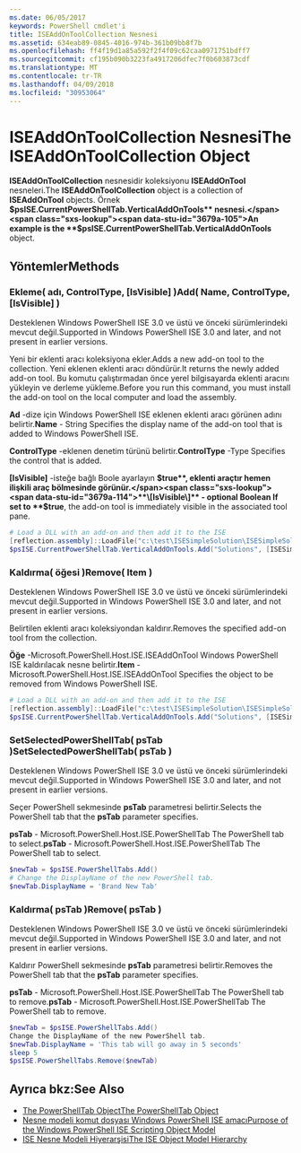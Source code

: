 ```yaml
---
ms.date: 06/05/2017
keywords: PowerShell cmdlet'i
title: ISEAddOnToolCollection Nesnesi
ms.assetid: 634eab89-0845-4016-974b-361b09bb8f7b
ms.openlocfilehash: ff4f19d1a85a592f2f4f09c62caa0971751bdff7
ms.sourcegitcommit: cf195b090b3223fa4917206dfec7f0b603873cdf
ms.translationtype: MT
ms.contentlocale: tr-TR
ms.lasthandoff: 04/09/2018
ms.locfileid: "30953064"
---
```

# <a name="the-iseaddontoolcollection-object"></a><span data-ttu-id="3679a-103">ISEAddOnToolCollection Nesnesi</span><span class="sxs-lookup"><span data-stu-id="3679a-103">The ISEAddOnToolCollection Object</span></span>

<span data-ttu-id="3679a-104">**ISEAddOnToolCollection** nesnesidir koleksiyonu **ISEAddOnTool** nesneleri.</span><span class="sxs-lookup"><span data-stu-id="3679a-104">The **ISEAddOnToolCollection** object is a collection of **ISEAddOnTool** objects.</span></span> <span data-ttu-id="3679a-105">Örnek **$psISE.CurrentPowerShellTab.VerticalAddOnTools** nesnesi.</span><span class="sxs-lookup"><span data-stu-id="3679a-105">An example is the **$psISE.CurrentPowerShellTab.VerticalAddOnTools** object.</span></span>

## <a name="methods"></a><span data-ttu-id="3679a-106">Yöntemler</span><span class="sxs-lookup"><span data-stu-id="3679a-106">Methods</span></span>

### <a name="add-name-controltype-isvisible-"></a><span data-ttu-id="3679a-107">Ekleme\( adı, ControlType, \[IsVisible\] \)</span><span class="sxs-lookup"><span data-stu-id="3679a-107">Add\( Name, ControlType, \[IsVisible\] \)</span></span>

<span data-ttu-id="3679a-108">Desteklenen Windows PowerShell ISE 3.0 ve üstü ve önceki sürümlerindeki mevcut değil.</span><span class="sxs-lookup"><span data-stu-id="3679a-108">Supported in Windows PowerShell ISE 3.0 and later, and not present in earlier versions.</span></span>

<span data-ttu-id="3679a-109">Yeni bir eklenti aracı koleksiyona ekler.</span><span class="sxs-lookup"><span data-stu-id="3679a-109">Adds a new add-on tool to the collection.</span></span> <span data-ttu-id="3679a-110">Yeni eklenen eklenti aracı döndürür.</span><span class="sxs-lookup"><span data-stu-id="3679a-110">It returns the newly added add-on tool.</span></span> <span data-ttu-id="3679a-111">Bu komutu çalıştırmadan önce yerel bilgisayarda eklenti aracını yükleyin ve derleme yükleme.</span><span class="sxs-lookup"><span data-stu-id="3679a-111">Before you run this command, you must install the add-on tool on the local computer and load the assembly.</span></span>

<span data-ttu-id="3679a-112">**Ad** -dize için Windows PowerShell ISE eklenen eklenti aracı görünen adını belirtir.</span><span class="sxs-lookup"><span data-stu-id="3679a-112">**Name** - String Specifies the display name of the add-on tool that is added to Windows PowerShell ISE.</span></span>

<span data-ttu-id="3679a-113">**ControlType** -eklenen denetim türünü belirtir.</span><span class="sxs-lookup"><span data-stu-id="3679a-113">**ControlType** -Type Specifies the control that is added.</span></span>

<span data-ttu-id="3679a-114">**\[IsVisible\]**  -isteğe bağlı Boole ayarlayın **$true**, eklenti araçtır hemen ilişkili araç bölmesinde görünür.</span><span class="sxs-lookup"><span data-stu-id="3679a-114">**\[IsVisible\]** - optional Boolean If set to **$true**, the add-on tool is immediately visible in the associated tool pane.</span></span>

```powershell
# Load a DLL with an add-on and then add it to the ISE
[reflection.assembly]::LoadFile("c:\test\ISESimpleSolution\ISESimpleSolution.dll")
$psISE.CurrentPowerShellTab.VerticalAddOnTools.Add("Solutions", [ISESimpleSolution.Solution], $true)
```

### <a name="remove-item-"></a><span data-ttu-id="3679a-115">Kaldırma\( öğesi \)</span><span class="sxs-lookup"><span data-stu-id="3679a-115">Remove\( Item \)</span></span>

<span data-ttu-id="3679a-116">Desteklenen Windows PowerShell ISE 3.0 ve üstü ve önceki sürümlerindeki mevcut değil.</span><span class="sxs-lookup"><span data-stu-id="3679a-116">Supported in Windows PowerShell ISE 3.0 and later, and not present in earlier versions.</span></span>

<span data-ttu-id="3679a-117">Belirtilen eklenti aracı koleksiyondan kaldırır.</span><span class="sxs-lookup"><span data-stu-id="3679a-117">Removes the specified add-on tool from the collection.</span></span>

<span data-ttu-id="3679a-118">**Öğe** -Microsoft.PowerShell.Host.ISE.ISEAddOnTool Windows PowerShell ISE kaldırılacak nesne belirtir.</span><span class="sxs-lookup"><span data-stu-id="3679a-118">**Item** - Microsoft.PowerShell.Host.ISE.ISEAddOnTool Specifies the object to be removed from Windows PowerShell ISE.</span></span>

```powershell
# Load a DLL with an add-on and then add it to the ISE
[reflection.assembly]::LoadFile("c:\test\ISESimpleSolution\ISESimpleSolution.dll")
$psISE.CurrentPowerShellTab.VerticalAddOnTools.Add("Solutions", [ISESimpleSolution.Solution], $true)
```

### <a name="setselectedpowershelltab-pstab-"></a><span data-ttu-id="3679a-119">SetSelectedPowerShellTab\( psTab \)</span><span class="sxs-lookup"><span data-stu-id="3679a-119">SetSelectedPowerShellTab\( psTab \)</span></span>

<span data-ttu-id="3679a-120">Desteklenen Windows PowerShell ISE 3.0 ve üstü ve önceki sürümlerindeki mevcut değil.</span><span class="sxs-lookup"><span data-stu-id="3679a-120">Supported in Windows PowerShell ISE 3.0 and later, and not present in earlier versions.</span></span>

<span data-ttu-id="3679a-121">Seçer PowerShell sekmesinde **psTab** parametresi belirtir.</span><span class="sxs-lookup"><span data-stu-id="3679a-121">Selects the PowerShell tab that the **psTab** parameter specifies.</span></span>

<span data-ttu-id="3679a-122">**psTab** - Microsoft.PowerShell.Host.ISE.PowerShellTab The PowerShell tab to select.</span><span class="sxs-lookup"><span data-stu-id="3679a-122">**psTab** - Microsoft.PowerShell.Host.ISE.PowerShellTab The PowerShell tab to select.</span></span>

```powershell
$newTab = $psISE.PowerShellTabs.Add()
# Change the DisplayName of the new PowerShell tab.
$newTab.DisplayName = 'Brand New Tab'
```

### <a name="remove-pstab-"></a><span data-ttu-id="3679a-123">Kaldırma\( psTab \)</span><span class="sxs-lookup"><span data-stu-id="3679a-123">Remove\( psTab \)</span></span>

<span data-ttu-id="3679a-124">Desteklenen Windows PowerShell ISE 3.0 ve üstü ve önceki sürümlerindeki mevcut değil.</span><span class="sxs-lookup"><span data-stu-id="3679a-124">Supported in Windows PowerShell ISE 3.0 and later, and not present in earlier versions.</span></span>

<span data-ttu-id="3679a-125">Kaldırır PowerShell sekmesinde **psTab** parametresi belirtir.</span><span class="sxs-lookup"><span data-stu-id="3679a-125">Removes the PowerShell tab that the **psTab** parameter specifies.</span></span>

<span data-ttu-id="3679a-126">**psTab** - Microsoft.PowerShell.Host.ISE.PowerShellTab The PowerShell tab to remove.</span><span class="sxs-lookup"><span data-stu-id="3679a-126">**psTab** - Microsoft.PowerShell.Host.ISE.PowerShellTab The PowerShell tab to remove.</span></span>

```powershell
$newTab = $psISE.PowerShellTabs.Add()
Change the DisplayName of the new PowerShell tab.
$newTab.DisplayName = 'This tab will go away in 5 seconds'
sleep 5
$psISE.PowerShellTabs.Remove($newTab)
```

## <a name="see-also"></a><span data-ttu-id="3679a-127">Ayrıca bkz:</span><span class="sxs-lookup"><span data-stu-id="3679a-127">See Also</span></span>

- [<span data-ttu-id="3679a-128">The PowerShellTab Object</span><span class="sxs-lookup"><span data-stu-id="3679a-128">The PowerShellTab Object</span></span>](The-PowerShellTab-Object.md)
- [<span data-ttu-id="3679a-129">Nesne modeli komut dosyası Windows PowerShell ISE amacı</span><span class="sxs-lookup"><span data-stu-id="3679a-129">Purpose of the Windows PowerShell ISE Scripting Object Model</span></span>](Purpose-of-the-Windows-PowerShell-ISE-Scripting-Object-Model.md)
- [<span data-ttu-id="3679a-130">ISE Nesne Modeli Hiyerarşisi</span><span class="sxs-lookup"><span data-stu-id="3679a-130">The ISE Object Model Hierarchy</span></span>](The-ISE-Object-Model-Hierarchy.md)